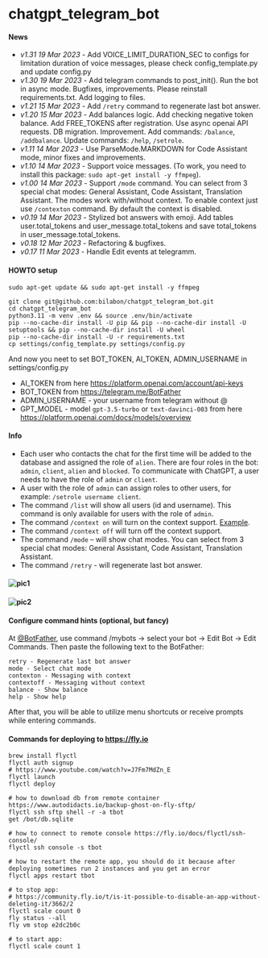 # chatgpt_telegram_bot

#### News
- _v1.31 19 Mar 2023_ - Add VOICE_LIMIT_DURATION_SEC to configs for limitation duration of voice messages, please check config_template.py and update config.py
- _v1.30 19 Mar 2023_ - Add telegram commands to post_init(). Run the bot in async mode. Bugfixes, improvements. Please reinstall requirements.txt. Add logging to files.
- _v1.21 15 Mar 2023_ - Add `/retry` command to regenerate last bot answer.
- _v1.20 15 Mar 2023_ - Add balances logic. Add checking negative token balance. Add FREE_TOKENS after registration. Use
  async openai API requests. DB migration. Improvement. Add commands: `/balance`, `/addbalance`. Update
  commands: `/help`, `/setrole`.
- _v1.11 14 Mar 2023_ - Use ParseMode.MARKDOWN for Code Assistant mode, minor fixes and improvements.
- _v1.10 14 Mar 2023_ - Support voice messages. (To work, you need to install this
  package: `sudo apt-get install -y ffmpeg`).
- _v1.00 14 Mar 2023_ - Support `/mode` command. You can select from 3 special chat modes: General Assistant, Code
  Assistant, Translation Assistant. The modes work with/without context. To enable context just use `/contexton`
  command. By default the context is disabled.
- _v0.19 14 Mar 2023_ - Stylized bot answers with emoji. Add tables user.total_tokens and user_message.total_tokens and
  save total_tokens in user_message.total_tokens.
- _v0.18 12 Mar 2023_ - Refactoring & bugfixes.
- _v0.17 11 Mar 2023_ - Handle Edit events at telegramm.

#### HOWTO setup

```
sudo apt-get update && sudo apt-get install -y ffmpeg

git clone git@github.com:bilabon/chatgpt_telegram_bot.git
cd chatgpt_telegram_bot
python3.11 -m venv .env && source .env/bin/activate
pip --no-cache-dir install -U pip && pip --no-cache-dir install -U setuptools && pip --no-cache-dir install -U wheel
pip --no-cache-dir install -U -r requirements.txt
cp settings/config_template.py settings/config.py
```    

And now you neet to set BOT_TOKEN, AI_TOKEN, ADMIN_USERNAME in settings/config.py

- AI_TOKEN from here https://platform.openai.com/account/api-keys
- BOT_TOKEN from https://telegram.me/BotFather
- ADMIN_USERNAME - your username from telegram without @
- GPT_MODEL - model `gpt-3.5-turbo` or `text-davinci-003` from here https://platform.openai.com/docs/models/overview

#### Info

- Each user who contacts the chat for the first time will be added to the database and assigned the role of `alien`.
  There are four roles in the bot: `admin`, `client`, `alien` and `blocked`. To communicate with ChatGPT, a user needs
  to have the role of `admin` or `client`.
- A user with the role of `admin` can assign roles to other users, for example: `/setrole username client`.
- The command `/list` will show all users (id and username). This command is only available for users with the role
  of `admin`.
- The command `/context on` will turn on the context
  support. [Example](https://github.com/bilabon/chatgpt_telegram_bot#-1).
- The command `/context off` will turn off the context support.
- The command `/mode` – will show chat modes. You can select from 3 special chat modes: General Assistant, Code
  Assistant, Translation Assistant.
- The command `/retry` - will regenerate last bot answer.

#### ![pic1](https://i.ibb.co/dJSLCQW/Screenshot-2023-02-25-at-23-37-31.png)

#### ![pic2](https://i.ibb.co/gmBrYNL/Screenshot-2023-03-12-at-12-58-12.png)

#### Configure command hints (optional, but fancy)

At [@BotFather](https://telegram.me/BotFather), use command /mybots -> select your bot -> Edit Bot -> Edit Commands.
Then paste the following text to the BotFather:

```
retry - Regenerate last bot answer
mode - Select chat mode
contexton - Messaging with context
contextoff - Messaging without context
balance - Show balance
help - Show help
```

After that, you will be able to utilize menu shortcuts or receive prompts while entering commands.

#### Commands for deploying to https://fly.io

```
brew install flyctl
flyctl auth signup
# https://www.youtube.com/watch?v=J7Fm7MdZn_E
flyctl launch
flyctl deploy

# how to download db from remote container https://www.autodidacts.io/backup-ghost-on-fly-sftp/
flyctl ssh sftp shell -r -a tbot
get /bot/db.sqlite

# how to connect to remote console https://fly.io/docs/flyctl/ssh-console/
flyctl ssh console -s tbot

# how to restart the remote app, you should do it because after deploying sometimes run 2 instances and you get an error
flyctl apps restart tbot

# to stop app:
# https://community.fly.io/t/is-it-possible-to-disable-an-app-without-deleting-it/3662/2
flyctl scale count 0
fly status --all
fly vm stop e2dc2b0c

# to start app:
flyctl scale count 1
```

